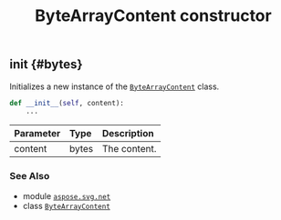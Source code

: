 ﻿---
title: ByteArrayContent constructor
second_title: Aspose.SVG for Python via .NET API References
description: 
type: docs
weight: 10
url: /python-net/aspose.svg.net/bytearraycontent/__init__/
is_root: false
---

## __init__ {#bytes}

Initializes a new instance of the [`ByteArrayContent`](/svg/python-net/aspose.svg.net/bytearraycontent) class.



```python
def __init__(self, content):
    ...
```


| Parameter | Type | Description |
| :- | :- | :- |
| content | bytes | The content. |



### See Also
* module [`aspose.svg.net`](../../)
* class [`ByteArrayContent`](/svg/python-net/aspose.svg.net/bytearraycontent)

